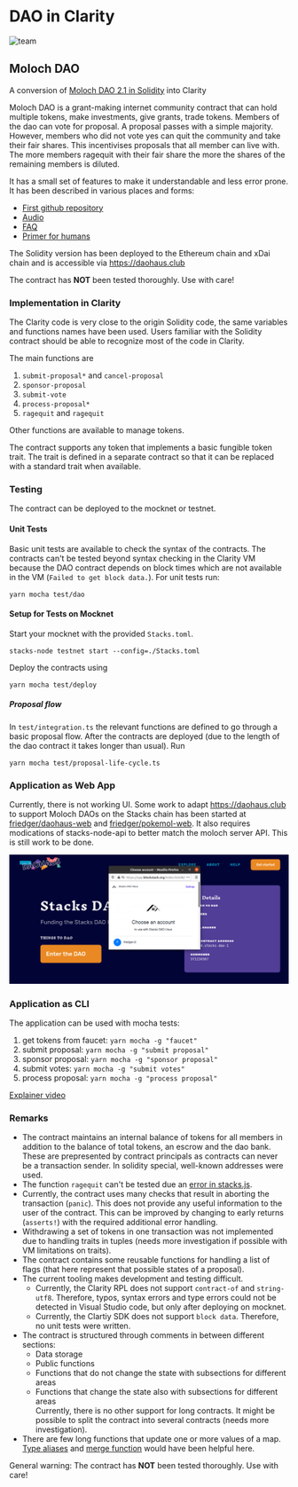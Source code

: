 # DAO in Clarity

![team](images/team.jpg)

## Moloch DAO

A conversion of [Moloch DAO 2.1 in Solidity](https://github.com/HausDAO/Molochv2.1/blob/6840897f8766d4c5cc6cfd7a4b8a8f98cb9644b5/Flat_Moloch_v2.1.sol) into Clarity

Moloch DAO is a grant-making internet community contract that can hold multiple tokens, make investments, give grants, trade tokens. Members of the dao can vote for proposal. A proposal passes with a simple majority. However, members who did not vote yes can quit the community and take their fair shares. This incentivises proposals that all member can live with. The more members ragequit with their fair share the more the shares of the remaining members is diluted.

It has a small set of features to make it understandable and less error prone. It has been described in various places and forms:

- [First github repository](https://github.com/austintgriffith/moloch)
- [Audio](https://epicenter.tv/episodes/297/)
- [FAQ](https://daohaus.club/help#xDAI)
- [Primer for humans](https://medium.com/raid-guild/moloch-evolved-v2-primer-25c9cdeab455)

The Solidity version has been deployed to the Ethereum chain and xDai chain and is accessible via https://daohaus.club

The contract has **NOT** been tested thoroughly. Use with care!

### Implementation in Clarity

The Clarity code is very close to the origin Solidity code, the same variables and functions names have been used. Users familiar with the Solidity contract should be able to recognize most of the code in Clarity.

The main functions are

1. `submit-proposal*` and `cancel-proposal`
1. `sponsor-proposal`
1. `submit-vote`
1. `process-proposal*`
1. `ragequit` and `ragequit`

Other functions are available to manage tokens.

The contract supports any token that implements a basic fungible token trait. The trait is defined in a separate contract so that it can be replaced with a standard trait when available.

### Testing

The contract can be deployed to the mocknet or testnet.

#### Unit Tests

Basic unit tests are available to check the syntax of the contracts. The contracts can't be tested beyond syntax checking in the Clarity VM because the DAO contract depends on block times which are not available in the VM (`Failed to get block data.`). For unit tests run:

```
yarn mocha test/dao
```

#### Setup for Tests on Mocknet

Start your mocknet with the provided `Stacks.toml`.

```
stacks-node testnet start --config=./Stacks.toml
```

Deploy the contracts using

```
yarn mocha test/deploy
```

##### Proposal flow

In `test/integration.ts` the relevant functions are defined to go through a basic proposal flow.
After the contracts are deployed (due to the length of the dao contract it takes longer than usual). Run

```
yarn mocha test/proposal-life-cycle.ts
```

### Application as Web App

Currently, there is not working UI. Some work to adapt https://daohaus.club to support Moloch DAOs on the Stacks chain has been started at [friedger/daohaus-web](https://github.com/friedger/daohaus-web) and [friedger/pokemol-web](https://github.com/friedger/pokemol-web). It also requires modications of stacks-node-api to better match the moloch server API. This is still work to be done.

![ui](images/ui.png)

### Application as CLI

The application can be used with mocha tests:

1. get tokens from faucet: `yarn mocha -g "faucet"`
1. submit proposal: `yarn mocha -g "submit proposal"`
1. sponsor proposal: `yarn mocha -g "sponsor proposal"`
1. submit votes: `yarn mocha -g "submit votes"`
1. process proposal: `yarn mocha -g "process proposal"`

[Explainer video](https://youtu.be/TFWVJDcsD24)

### Remarks

- The contract maintains an internal balance of tokens for all members in addition to the balance of total tokens, an escrow and the dao bank. These are prepresented by contract principals as contracts can never be a transaction sender. In solidity special, well-known addresses were used.
- The function `ragequit` can't be tested due an [error in stacks.js](https://github.com/blockstack/stacks.js/issues/872).
- Currently, the contract uses many checks that result in aborting the transaction (`panic`). This does not provide any useful information to the user of the contract. This can be improved by changing to early returns (`asserts!`) with the required additional error handling.
- Withdrawing a set of tokens in one transaction was not implemented due to handling traits in tuples (needs more investigation if possible with VM limitations on traits).
- The contract contains some reusable functions for handling a list of flags (that here represent that possible states of a proposal).
- The current tooling makes development and testing difficult.
  - Currently, the Clarity RPL does not support `contract-of` and `string-utf8`. Therefore, typos, syntax errors and type errors could not be detected in Visual Studio code, but only after deploying on mocknet.
  - Currently, the Clartiy SDK does not support `block data`. Therefore, no unit tests were written.
- The contract is structured through comments in between different sections:
  - Data storage
  - Public functions
  - Functions that do not change the state with subsections for different areas
  - Functions that change the state also with subsections for different areas  
    Currently, there is no other support for long contracts. It might be possible to split the contract into several contracts (needs more investigation).
- There are few long functions that update one or more values of a map. [Type aliases](https://github.com/clarity-lang/reference/issues/6) and [merge function](https://github.com/blockstack/stacks-blockchain/pull/2117) would have been helpful here.

General warning: The contract has **NOT** been tested thoroughly. Use with care!
